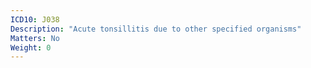 ```yaml
---
ICD10: J038
Description: "Acute tonsillitis due to other specified organisms"
Matters: No
Weight: 0
---
```



